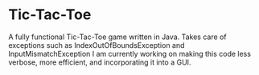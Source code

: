 # Tic-Tac-Toe
A fully functional Tic-Tac-Toe game written in Java.
Takes care of exceptions such as IndexOutOfBoundsException and InputMismatchException
I am currently working on making this code less verbose, more efficient, and incorporating it into a GUI.
